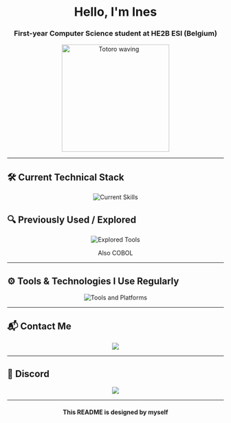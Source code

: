 <h1 align="center">Hello, I'm Ines</h1>

<h3 align="center">First-year Computer Science student at HE2B ESI (Belgium)</h3>

<p align="center">
  <img src="https://media.giphy.com/media/10VjiVoa9rWC4M/giphy.gif" width="250" alt="Totoro waving" />
</p>

---

## 🛠️ Current Technical Stack

<p align="center">
  <img src="https://skillicons.dev/icons?i=html,css,js,java,python" alt="Current Skills" />
</p>

## 🔍 Previously Used / Explored

<p align="center">
  <img src="https://skillicons.dev/icons?i=arduino" alt="Explored Tools" />
</p>

<p align="center">
  Also COBOL
</p>

---

## ⚙️ Tools & Technologies I Use Regularly

<p align="center">
  <img src="https://skillicons.dev/icons?i=discord,gmail,git,gitlab,github,idea,notion,vscode" alt="Tools and Platforms" />
</p>

---

## 📬 Contact Me

<p align="center">
  <a href="mailto:jahirines2005@gmail.com">
    <img src="https://img.shields.io/badge/Gmail-D14836?logo=gmail&logoColor=white" />
  </a>
</p>

---

## 💬 Discord
<p align="center">
<a href="https://discordapp.com/users/TON_ID_SI_PUBLIC">
  <img src="https://img.shields.io/badge/Discord-nenoussa.5-5865F2?logo=discord&logoColor=white" />
</a>

</p>

---

<h4 align="center">  This README is designed by myself </h4>
